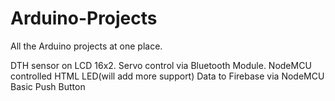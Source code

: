 # Arduino-Projects
All the Arduino projects at one place.

DTH sensor on LCD 16x2.
Servo control via Bluetooth Module.
NodeMCU controlled HTML LED(will add more support)
Data to Firebase via NodeMCU
Basic Push Button
